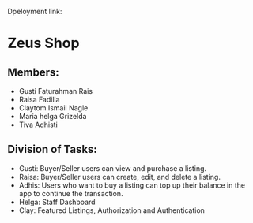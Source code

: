 Dpeloyment link:

# Zeus Shop

## Members:
- Gusti Faturahman Rais
- Raisa Fadilla
- Claytom Ismail Nagle
- Maria helga Grizelda
- Tiva Adhisti

## Division of Tasks:

- Gusti: Buyer/Seller users can view and purchase a listing.
- Raisa: Buyer/Seller users can create, edit, and delete a listing.
- Adhis: Users who want to buy a listing can top up their balance in the app to continue the transaction.
- Helga: Staff Dashboard
- Clay: Featured Listings, Authorization and Authentication
